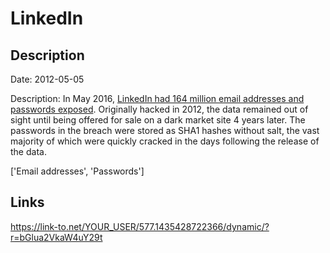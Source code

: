 # LinkedIn

## Description

Date: 2012-05-05

Description:
In May 2016, <a href="https://www.troyhunt.com/observations-and-thoughts-on-the-linkedin-data-breach" target="_blank" rel="noopener">LinkedIn had 164 million email addresses and passwords exposed</a>. Originally hacked in 2012, the data remained out of sight until being offered for sale on a dark market site 4 years later. The passwords in the breach were stored as SHA1 hashes without salt, the vast majority of which were quickly cracked in the days following the release of the data.


['Email addresses', 'Passwords']

## Links

https://link-to.net/YOUR_USER/577.1435428722366/dynamic/?r=bGlua2VkaW4uY29t